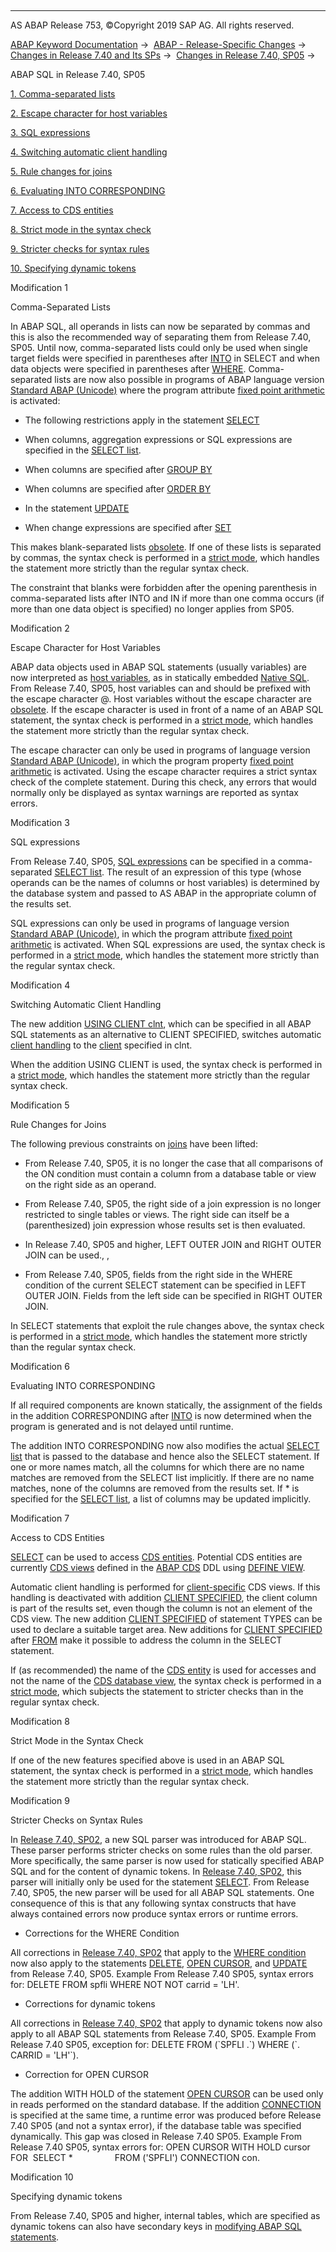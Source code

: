   

* * *

AS ABAP Release 753, ©Copyright 2019 SAP AG. All rights reserved.

[ABAP Keyword Documentation](javascript:call_link\('abenabap.htm'\)) →  [ABAP - Release-Specific Changes](javascript:call_link\('abennews.htm'\)) →  [Changes in Release 7.40 and Its SPs](javascript:call_link\('abennews-740.htm'\)) →  [Changes in Release 7.40, SP05](javascript:call_link\('abennews-740_sp05.htm'\)) → 

ABAP SQL in Release 7.40, SP05

[1\. Comma-separated lists](#!ABAP_MODIFICATION_1@1@)

[2\. Escape character for host variables](#!ABAP_MODIFICATION_2@2@)

[3\. SQL expressions](#!ABAP_MODIFICATION_3@3@)

[4\. Switching automatic client handling](#!ABAP_MODIFICATION_4@4@)

[5\. Rule changes for joins](#!ABAP_MODIFICATION_5@5@)

[6\. Evaluating INTO CORRESPONDING](#!ABAP_MODIFICATION_6@6@)

[7\. Access to CDS entities](#!ABAP_MODIFICATION_7@7@)

[8\. Strict mode in the syntax check](#!ABAP_MODIFICATION_8@8@)

[9\. Stricter checks for syntax rules](#!ABAP_MODIFICATION_9@9@)

[10\. Specifying dynamic tokens](#!ABAP_MODIFICATION_10@10@)

Modification 1

Comma-Separated Lists

In ABAP SQL, all operands in lists can now be separated by commas and this is also the recommended way of separating them from Release 7.40, SP05. Until now, comma-separated lists could only be used when single target fields were specified in parentheses after [INTO](javascript:call_link\('abapinto_clause.htm'\)) in SELECT and when data objects were specified in parentheses after [WHERE](javascript:call_link\('abenwhere_logexp_list.htm'\)). Comma-separated lists are now also possible in programs of ABAP language version [Standard ABAP (Unicode)](javascript:call_link\('abenunicode_program_glosry.htm'\) "Glossary Entry") where the program attribute [fixed point arithmetic](javascript:call_link\('abenfixed_point_arithmetic_glosry.htm'\) "Glossary Entry") is activated:

-   The following restrictions apply in the statement [SELECT](javascript:call_link\('abapselect.htm'\))
    

-   When columns, aggregation expressions or SQL expressions are specified in the [SELECT list](javascript:call_link\('abapselect_list.htm'\)).

-   When columns are specified after [GROUP BY](javascript:call_link\('abapgroupby_clause.htm'\))

-   When columns are specified after [ORDER BY](javascript:call_link\('abaporderby_clause.htm'\))

-   In the statement [UPDATE](javascript:call_link\('abapupdate.htm'\))
    

-   When change expressions are specified after [SET](javascript:call_link\('abapupdate_source.htm'\))

This makes blank-separated lists [obsolete](javascript:call_link\('abenopen_sql_lists_obsolete.htm'\)). If one of these lists is separated by commas, the syntax check is performed in a [strict mode](javascript:call_link\('abenopensql_strict_mode_740_sp05.htm'\)), which handles the statement more strictly than the regular syntax check.

The constraint that blanks were forbidden after the opening parenthesis in comma-separated lists after INTO and IN if more than one comma occurs (if more than one data object is specified) no longer applies from SP05.

Modification 2

Escape Character for Host Variables

ABAP data objects used in ABAP SQL statements (usually variables) are now interpreted as [host variables](javascript:call_link\('abenopen_sql_host_variables.htm'\)), as in statically embedded [Native SQL](javascript:call_link\('abennativesql.htm'\)). From Release 7.40, SP05, host variables can and should be prefixed with the escape character @. Host variables without the escape character are [obsolete](javascript:call_link\('abenopen_sql_hostvar_obsolete.htm'\)). If the escape character is used in front of a name of an ABAP SQL statement, the syntax check is performed in a [strict mode](javascript:call_link\('abenopensql_strict_mode_740_sp05.htm'\)), which handles the statement more strictly than the regular syntax check.

The escape character can only be used in programs of language version [Standard ABAP (Unicode)](javascript:call_link\('abenunicode_program_glosry.htm'\) "Glossary Entry"), in which the program property [fixed point arithmetic](javascript:call_link\('abenfixed_point_arithmetic_glosry.htm'\) "Glossary Entry") is activated. Using the escape character requires a strict syntax check of the complete statement. During this check, any errors that would normally only be displayed as syntax warnings are reported as syntax errors.

Modification 3

SQL expressions

From Release 7.40, SP05, [SQL expressions](javascript:call_link\('abapsql_expr.htm'\)) can be specified in a comma-separated [SELECT list](javascript:call_link\('abapselect_list.htm'\)). The result of an expression of this type (whose operands can be the names of columns or host variables) is determined by the database system and passed to AS ABAP in the appropriate column of the results set.

SQL expressions can only be used in programs of language version [Standard ABAP (Unicode)](javascript:call_link\('abenunicode_program_glosry.htm'\) "Glossary Entry"), in which the program attribute [fixed point arithmetic](javascript:call_link\('abenfixed_point_arithmetic_glosry.htm'\) "Glossary Entry") is activated. When SQL expressions are used, the syntax check is performed in a [strict mode](javascript:call_link\('abenopensql_strict_mode_740_sp05.htm'\)), which handles the statement more strictly than the regular syntax check.

Modification 4

Switching Automatic Client Handling

The new addition [USING CLIENT clnt](javascript:call_link\('abapselect_client.htm'\)), which can be specified in all ABAP SQL statements as an alternative to CLIENT SPECIFIED, switches automatic [client handling](javascript:call_link\('abenclient_handling_glosry.htm'\) "Glossary Entry") to the [client](javascript:call_link\('abenclient_glosry.htm'\) "Glossary Entry") specified in clnt.

When the addition USING CLIENT is used, the syntax check is performed in a [strict mode](javascript:call_link\('abenopensql_strict_mode_740_sp05.htm'\)), which handles the statement more strictly than the regular syntax check.

Modification 5

Rule Changes for Joins

The following previous constraints on [joins](javascript:call_link\('abapselect_join.htm'\)) have been lifted:

-   From Release 7.40, SP05, it is no longer the case that all comparisons of the ON condition must contain a column from a database table or view on the right side as an operand.
    
-   From Release 7.40, SP05, the right side of a join expression is no longer restricted to single tables or views. The right side can itself be a (parenthesized) join expression whose results set is then evaluated.
    
-   In Release 7.40, SP05 and higher, LEFT OUTER JOIN and RIGHT OUTER JOIN can be used., ,
    
-   From Release 7.40, SP05, fields from the right side in the WHERE condition of the current SELECT statement can be specified in LEFT OUTER JOIN. Fields from the left side can be specified in RIGHT OUTER JOIN.
    

In SELECT statements that exploit the rule changes above, the syntax check is performed in a [strict mode](javascript:call_link\('abenopensql_strict_mode_740_sp05.htm'\)), which handles the statement more strictly than the regular syntax check.

Modification 6

Evaluating INTO CORRESPONDING

If all required components are known statically, the assignment of the fields in the addition CORRESPONDING after [INTO](javascript:call_link\('abapinto_clause.htm'\)) is now determined when the program is generated and is not delayed until runtime.

The addition INTO CORRESPONDING now also modifies the actual [SELECT list](javascript:call_link\('abapselect_list.htm'\)) that is passed to the database and hence also the SELECT statement. If one or more names match, all the columns for which there are no name matches are removed from the SELECT list implicitly. If there are no name matches, none of the columns are removed from the results set. If \* is specified for the [SELECT list](javascript:call_link\('abapselect_list.htm'\)), a list of columns may be updated implicitly.

Modification 7

Access to CDS Entities

[SELECT](javascript:call_link\('abapselect.htm'\)) can be used to access [CDS entities](javascript:call_link\('abencds_entity_glosry.htm'\) "Glossary Entry"). Potential CDS entities are currently [CDS views](javascript:call_link\('abencds_view_glosry.htm'\) "Glossary Entry") defined in the [ABAP CDS](javascript:call_link\('abenabap_cds_glosry.htm'\) "Glossary Entry") DDL using [DEFINE VIEW](javascript:call_link\('abencds_f1_define_view.htm'\)).

Automatic client handling is performed for [client-specific](javascript:call_link\('abencds_client_handling.htm'\)) CDS views. If this handling is deactivated with addition [CLIENT SPECIFIED](javascript:call_link\('abapselect_client.htm'\)), the client column is part of the results set, even though the column is not an element of the CDS view. The new addition [CLIENT SPECIFIED](javascript:call_link\('abaptypes_client_specified.htm'\)) of statement TYPES can be used to declare a suitable target area. New additions for [CLIENT SPECIFIED](javascript:call_link\('abapselect_client.htm'\)) after [FROM](javascript:call_link\('abapfrom_clause.htm'\)) make it possible to address the column in the SELECT statement.

If (as recommended) the name of the [CDS entity](javascript:call_link\('abencds_entity_glosry.htm'\) "Glossary Entry") is used for accesses and not the name of the [CDS database view](javascript:call_link\('abencds_database_view_glosry.htm'\) "Glossary Entry"), the syntax check is performed in a [strict mode](javascript:call_link\('abenopensql_strict_mode_740_sp05.htm'\)), which subjects the statement to stricter checks than in the regular syntax check.

Modification 8

Strict Mode in the Syntax Check

If one of the new features specified above is used in an ABAP SQL statement, the syntax check is performed in a [strict mode](javascript:call_link\('abenopensql_strict_mode_740_sp05.htm'\)), which handles the statement more strictly than the regular syntax check.

Modification 9

Stricter Checks on Syntax Rules

In [Release 7.40, SP02](javascript:call_link\('abennews-740-open_sql.htm'\)), a new SQL parser was introduced for ABAP SQL. These parser performs stricter checks on some rules than the old parser. More specifically, the same parser is now used for statically specified ABAP SQL and for the content of dynamic tokens. In [Release 7.40, SP02](javascript:call_link\('abennews-740-open_sql.htm'\)), this parser will initially only be used for the statement [SELECT](javascript:call_link\('abapselect.htm'\)). From Release 7.40, SP05, the new parser will be used for all ABAP SQL statements. One consequence of this is that any following syntax constructs that have always contained errors now produce syntax errors or runtime errors.

-   Corrections for the WHERE Condition

All corrections in [Release 7.40, SP02](javascript:call_link\('abennews-740-open_sql.htm'\)) that apply to the [WHERE condition](javascript:call_link\('abapwhere.htm'\)) now also apply to the statements [DELETE](javascript:call_link\('abapdelete_dbtab.htm'\)), [OPEN CURSOR](javascript:call_link\('abapopen_cursor.htm'\)), and [UPDATE](javascript:call_link\('abapupdate.htm'\)) from Release 7.40, SP05.
Example
From Release 7.40 SP05, syntax errors for:
DELETE FROM spfli WHERE NOT NOT carrid = 'LH'.

-   Corrections for dynamic tokens

All corrections in [Release 7.40, SP02](javascript:call_link\('abennews-740-open_sql.htm'\)) that apply to dynamic tokens now also apply to all ABAP SQL statements from Release 7.40, SP05.
Example
From Release 7.40 SP05, exception for:
DELETE FROM (\`SPFLI .\`) WHERE (\`. CARRID = 'LH'\`).

-   Correction for OPEN CURSOR

The addition WITH HOLD of the statement [OPEN CURSOR](javascript:call_link\('abapopen_cursor.htm'\)) can be used only in reads performed on the standard database. If the addition [CONNECTION](javascript:call_link\('abapselect_additions.htm'\)) is specified at the same time, a runtime error was produced before Release 7.40 SP05 (and not a syntax error), if the database table was specified dynamically. This gap was closed in Release 7.40 SP05.
Example
From Release 7.40 SP05, syntax errors for:
OPEN CURSOR WITH HOLD cursor
     FOR  SELECT \*
                FROM ('SPFLI') CONNECTION con.

Modification 10

Specifying dynamic tokens

From Release 7.40, SP05 and higher, internal tables, which are specified as dynamic tokens can also have secondary keys in [modifying ABAP SQL statements](javascript:call_link\('abenopen_sql_writing.htm'\)).